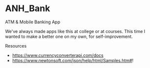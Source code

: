 # ANH_Bank
ATM &amp; Mobile Banking App

We've always made apps like this at college or at courses. This time I wanted to make a better one on my own, for self-improvement.




Resources

- https://www.currencyconverterapi.com/docs
- https://www.newtonsoft.com/json/help/html/Samples.htm#!
